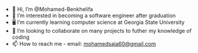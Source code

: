 - 👋 Hi, I’m @Mohamed-Benkhelifa
- 👀 I’m interested in becoming a software engineer after graduation
- 🖥 I’m currently learning computer science at Georgia State University
- 🤝 I’m looking to collaborate on many projects to futher my knowledge of coding
- 📫 How to reach me - email: mohamedsaja60@gmail.com

<!---
Mohamed-Benkhelifa/Mohamed-Benkhelifa is a ✨ special ✨ repository because its `README.md` (this file) appears on your GitHub profile.
You can click the Preview link to take a look at your changes.
--->
